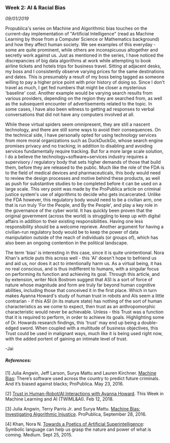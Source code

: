 ### Week 2: AI & Racial Bias
_09/01/2019_

Propublica's series on Machine and Algorithmic bias touches on the current-day implementation of "Artificial Intelligence" (read as Machine Learning by those from a Computer Science or Mathematics background) and how they affect human society. We see examples of this everyday - some are quite prominent, while others are inconspicuous altogether and secretly work against us. Just as mentioned in the series, I have noticed the discrepancies of big data algorithms at work while attempting to book airline tickets and hotels trips for business travel. Sitting at adjacent desks, my boss and I consistently observe varying prices for the same destinations and dates. This is presumably a result of my boss being tagged as someone willing to pay a higher price point with prior history of doing so. Since I don't travel as much, I get fed numbers that might be closer a mysterious 'baseline' cost. Another example would be varying search results from various providers, depending on the region they are searched from, as well as the subsequent encounter of advertisements related to the topic. In some cases, I have also been witness to getting ad responses to verbal conversations that did not have any computers involved at all.

While these virtual spiders seem omnipresent, they are still a nascent technology, and there are still some ways to avoid their consequences. On the technical side, I have personally opted for using technology services from more moral organizations such as DuckDuckGo, whose search engine promises privacy and no tracking; in addition to disabling and avoiding services fundamentally require tracking. But for a more large scale solution, I do a believe the technology+software+services industry requires a supervisory / regulatory body that sets higher demands of those that build them, before they are released to the public. Much like the role of the FDA is to the field of medical devices and pharmaceuticals, this body would need to review the design processes and motive behind these products, as well as push for substantive studies to be completed before it can be used on a large scale. This very point was made by the ProPublica article on criminal justice system's use of algorithms to decide who gets incarcerated. Unlike the FDA however, this regulatory body would need to be a civilian arm, one that is run truly 'For the People, and By the People', and play a key role in the governance of the cyber world. It has quickly been proven that the original government (across the world) is struggling to keep up with digital affairs in addition to their existing responsibilities. Having one less responsibility should be a welcome reprieve. Another argument for having a civilian-run regulatory body would be to keep the power of data manipulation outside of the reach of individuals (or groups of), which has also been an ongoing contention in the political landscape.

The term 'bias' is interesting in this case, since it is quite unintentional. Nora Khan's article puts this across well - this 'AI' doesn't hope to befriend us and aid us, nor does it act to intentionally harm us. As a virtual being, it has no real conscious, and is thus indifferent to humans, with a singular focus on performing its function and achieving its goal. Through this article, and by extension, writer Nick Bostrom suggest that ASI is a sort of force of nature whose magnitude and form are truly far beyond human cognitive abilities, including those that conceived it in the first place. Which in turn makes Ayanna Howard's study of human trust in robots and AIs seem a little contrarian - if this ASI (in its mature state) has nothing of the sort of human characteristics as we come to expect, then trust as an anthropomorphic characteristic would never be achievable. Unless - this Trust was a function that it is required to perform, in order to achieve its goals. Highlighting some of Dr. Howards research findings, this 'trust' may end up being a double-edged sword. When coupled with a multitude of business objectives, this Trust could be used in malignant ways, much like it is being used right now, with the added portent of gaining an intimate level of trust.

\-Jai

##### References:
[1] Julia Angwin, Jeff Larson, Surya Mattu and Lauren Kirchner. [Machine Bias](https://www.propublica.org/article/machine-bias-risk-assessments-in-criminal-sentencing): There’s software used across the country to predict future criminals. And it’s biased against blacks; ProPublica. May 23, 2016.

[2]  [Trust in Human-Robot/AI Interactions with Ayanna Howard](https://twimlai.com/twiml-talk-110-trust-human-robot-ai-interactions-ayanna-howard/_). This Week in Machine Learning and AI (TWIML&AI). Feb 12, 2018.

[3] Julia Angwin, Terry Parris Jr. and Surya Mattu. [Machine Bias: Investigating Algorithmic Injustice](https://www.propublica.org/article/breaking-the-black-box-how-machines-learn-to-be-racist?word=Trump). ProPublica, September 28, 2016.

[4]  Khan, Nora N. [Towards a Poetics of Artificial Superintelligence](https://medium.com/after-us/towards-a-poetics-of-artificial-superintelligence-ebff11d2d249): Symbolic language can help us grasp the nature and power of what is coming. Medium. Sept 25, 2015.
